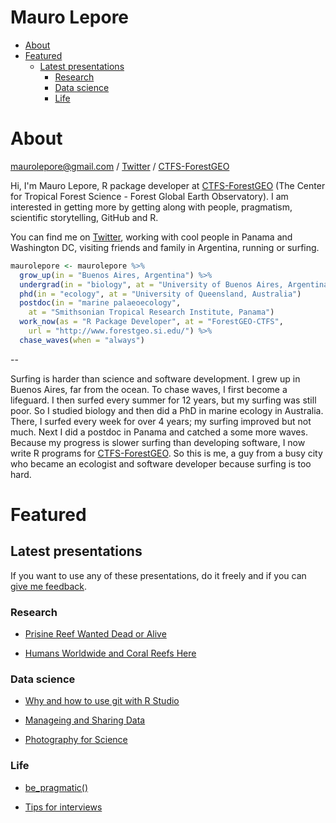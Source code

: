 Mauro Lepore
================

-   [About](#about)
-   [Featured](#featured)
    -   [Latest presentations](#latest-presentations)
        -   [Research](#research)
        -   [Data science](#data-science)
        -   [Life](#life)

About
=====

<maurolepore@gmail.com> / [Twitter](https://twitter.com/mauro_lepore) / [CTFS-ForestGEO](https://twitter.com/ForestGEO)

Hi, I'm Mauro Lepore, R package developer at [CTFS-ForestGEO](https://twitter.com/ForestGEO) (The Center for Tropical Forest Science - Forest Global Earth Observatory). I am interested in getting more by getting along with people, pragmatism, scientific storytelling, GitHub and R.

You can find me on [Twitter](https://twitter.com/mauro_lepore), working with cool people in Panama and Washington DC, visiting friends and family in Argentina, running or surfing.

``` r
maurolepore <- maurolepore %>% 
  grow_up(in = "Buenos Aires, Argentina") %>% 
  undergrad(in = "biology", at = "University of Buenos Aires, Argentina") %>% 
  phd(in = "ecology", at = "University of Queensland, Australia")
  postdoc(in = "marine palaeoecology", 
    at = "Smithsonian Tropical Research Institute, Panama")
  work_now(as = "R Package Developer", at = "ForestGEO-CTFS", 
    url = "http://www.forestgeo.si.edu/") %>% 
  chase_waves(when = "always")
```

--

Surfing is harder than science and software development. I grew up in Buenos Aires, far from the ocean. To chase waves, I first become a lifeguard. I then surfed every summer for 12 years, but my surfing was still poor. So I studied biology and then did a PhD in marine ecology in Australia. There, I surfed every week for over 4 years; my surfing improved but not much. Next I did a postdoc in Panama and catched a some more waves. Because my progress is slower surfing than developing software, I now write R programs for [CTFS-ForestGEO](http://www.forestgeo.si.edu/). So this is me, a guy from a busy city who became an ecologist and software developer because surfing is too hard.

Featured
========

Latest presentations
--------------------

If you want to use any of these presentations, do it freely and if you can [give me feedback](maurolepore@gmail.com).

### Research

-   [Prisine Reef Wanted Dead or Alive](https://www.youtube.com/watch?v=MM29AB-52HY)

-   [Humans Worldwide and Coral Reefs Here](http://rpubs.com/maurolepore/gbay)

### Data science

-   [Why and how to use git with R Studio](http://rpubs.com/maurolepore/git)

-   [Manageing and Sharing Data](http://rpubs.com/maurolepore/share)

-   [Photography for Science](http://rpubs.com/maurolepore/photo4science)

### Life

-   [be\_pragmatic()](https://bookdown.org/maurolepore/pragmatic)

-   [Tips for interviews](https://bookdown.org/maurolepore/interview)
